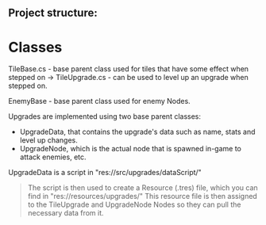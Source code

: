 ## Project structure:
# Classes 
TileBase.cs - base parent class used for tiles that have some effect when stepped on
-> TileUpgrade.cs - can be used to level up an upgrade when stepped on.

EnemyBase - base parent class used for enemy Nodes.

Upgrades are implemented using two base parent classes:
- UpgradeData, that contains the upgrade's data such as name, stats and level up changes.
- UpgradeNode, which is the actual node that is spawned in-game to attack enemies, etc.

UpgradeData is a script in "res://src/upgrades/dataScript/"
> The script is then used to create a Resource (.tres) file, which you can find in "res://resources/upgrades/"
> This resource file is then assigned to the TileUpgrade and UpgradeNode Nodes so they can pull the necessary data from it.